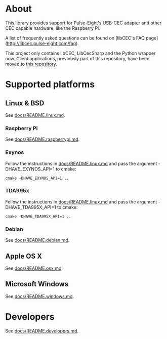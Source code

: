 # About
This library provides support for Pulse-Eight's USB-CEC adapter and other CEC capable hardware, like the Raspberry Pi.

A list of frequently asked questions can be found on [libCEC's FAQ page] (http://libcec.pulse-eight.com/faq).

This project only contains libCEC, LibCecSharp and the Python wrapper now.
Client applications, previously part of this repository, have been moved to [this repository](https://github.com/Pulse-Eight/cec-utils).

# Supported platforms

## Linux & BSD
See [docs/README.linux.md](docs/README.linux.md).

### Raspberry Pi
See [docs/README.raspberrypi.md](docs/README.raspberrypi.md).

### Exynos
Follow the instructions in [docs/README.linux.md](docs/README.linux.md) and pass the argument -DHAVE_EXYNOS_API=1 to cmake:
```
cmake -DHAVE_EXYNOS_API=1 ..
```

### TDA995x
Follow the instructions in [docs/README.linux.md](docs/README.linux.md) and pass the argument -DHAVE_TDA995X_API=1 to cmake:
```
cmake -DHAVE_TDA995X_API=1 ..
```

### Debian
See [docs/README.debian.md](docs/README.debian.md).

## Apple OS X
See [docs/README.osx.md](docs/README.osx.md).

## Microsoft Windows
See [docs/README.windows.md](docs/README.windows.md).

# Developers
See [docs/README.developers.md](docs/README.developers.md).
